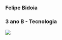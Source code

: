 ### **Felipe Bidoia**
### 3 ano B - Tecnologia
![](https://github.com/felipebidoia/felipebidoia/assets/170112703/46d5a939-42cd-4426-9a07-d78afcc31adf)


<!--
**felipebidoia/felipebidoia** is a ✨ _special_ ✨ repository because its `README.md` (this file) appears on your GitHub profile.

Here are some ideas to get you started:

- 🔭 I’m currently working on ...
- 🌱 I’m currently learning ...
- 👯 I’m looking to collaborate on ...
- 🤔 I’m looking for help with ...
- 💬 Ask me about ...
- 📫 How to reach me: ...
- 😄 Pronouns: ...
- ⚡ Fun fact: ...
-->
